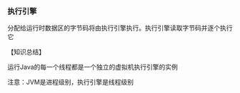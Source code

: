 ### 执行引擎

分配给运行时数据区的字节码将由执行引擎执行。执行引擎读取字节码并逐个执行它



【知识总结】

运行Java的每一个线程都是一个独立的虚拟机执行引擎的实例

注意：JVM是进程级别，执行引擎是线程级别

